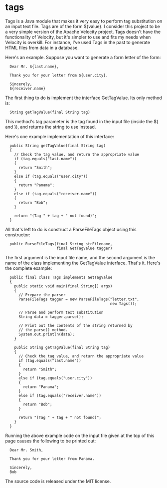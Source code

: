 # tags
Tags is a Java module that makes it very easy to perform tag substitution on an input text file. Tags are of the form ${value}. I consider this project to be a very simple version of the Apache Velocity project. Tags doesn't have the functionality of Velocity, but it's simpler to use and fits my needs when Velocity is overkill. For instance, I've used Tags in the past to generate HTML files from data in a database.

Here's an example. Suppose you want to generate a form letter of the form:

```
  Dear Mr. ${last.name},
  
  Thank you for your letter from ${user.city}.
  
  Sincerely,
  ${receiver.name}
```

The first thing to do is implement the interface GetTagValue. Its only method is:

```
  String getTagValue(final String tag)
```

This method's tag parameter is the tag found in the input file (inside the ${ and }), and returns the string to use instead.

Here's one example implementation of this interface:

```
  public String getTagValue(final String tag)
  {
    // Check the tag value, and return the appropriate value
    if (tag.equals("last.name"))
    {
      return "Smith";
    }
    else if (tag.equals("user.city"))
    {
      return "Panama";
    }
    else if (tag.equals("receiver.name"))
    {
      return "Bob";
    }
    
    return "(Tag " + tag + " not found)";
  }
```

All that's left to do is construct a ParseFileTags object using this constructor:

```
  public ParseFileTags(final String strFilename,
                       final GetTagValue tagger)
```

The first argument is the input file name, and the second argument is the name of the class implementing the GetTagValue interface. That's it. Here's the complete example:

```
  public final class Tags implements GetTagValue
  {
    public static void main(final String[] args)
    {
      // Prepare the parser
      ParseFileTags tagger = new ParseFileTags("letter.txt",
                                               new Tags());
      
      // Parse and perform text substitution
      String data = tagger.parse();
      
      // Print out the contents of the string returned by
      // the parse() method.
      System.out.println(data);
    }
    
    public String getTagValue(final String tag)
    {
      // Check the tag value, and return the appropriate value
      if (tag.equals("last.name"))
      {
        return "Smith";
      }
      else if (tag.equals("user.city"))
      {
        return "Panama";
      }
      else if (tag.equals("receiver.name"))
      {
        return "Bob";
      }
      
      return "(Tag " + tag + " not found)";
    }
  }
```
      
Running the above example code on the input file given at the top of this page causes the following to be printed out:

```
  Dear Mr. Smith,
  
  Thank you for your letter from Panama.
  
  Sincerely,
  Bob
```

The source code is released under the MIT license.
